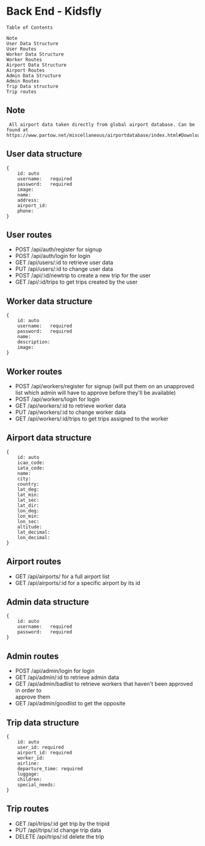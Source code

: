 # Back End - Kidsfly


    Table of Contents

    Note
    User Data Structure
    User Routes
    Worker Data Structure
    Worker Routes
    Airport Data Structure
    Airport Routes
    Admin Data Structure
    Admin Routes
    Trip Data structure
    Trip routes   


## Note

     All airport data taken directly from global airport database. Can be found at https://www.partow.net/miscellaneous/airportdatabase/index.html#Downloads


## User data structure

    {
        id: auto
        username:   required
        password:   required
        image:
        name:
        address:
        airport_id:
        phone:
    }

## User routes

-   POST /api/auth/register for signup
-   POST /api/auth/login for login
-   GET /api/users/:id to retrieve user data
-   PUT /api/users/:id to change user data
-   POST /api/:id/newtrip to create a new trip for the user
-   GET /api/:id/trips to get trips created by the user


## Worker data structure

    {
        id: auto
        username:   required
        password:   required
        name:
        description:
        image:
    }
## Worker routes

-   POST /api/workers/register for signup (will put them on an unapproved list which 
    admin will have to approve before they'll be available)
-   POST /api/workers/login for login
-   GET /api/workers/:id to retrieve worker data
-   PUT /api/workers/:id to change worker data
-   GET /api/workers/:id/trips to get trips assigned to the worker

## Airport data structure
    {
        id: auto
        icao_code:
        iata_code:
        name:
        city:
        country:
        lat_deg:
        lat_min:
        lat_sec:
        lat_dir:
        lon_deg:
        lon_min:
        lon_sec:
        altitude:
        lat_decimal:
        lon_decimal:
    }


## Airport routes

-   GET /api/airports/ for a full airport list
-   GET /api/airports/:id for a specific airport by its id

## Admin data structure
    {  
        id: auto
        username:   required
        password:   required
    }

## Admin routes

-   POST /api/admin/login for login
-   GET /api/admin/:id to retrieve admin data
-   GET /api/admin/badlist to retrieve workers that haven't been approved in order to  
        approve them
-   GET /api/admin/goodlist to get the opposite

## Trip data structure

    {
        id: auto
        user_id: required
        airport_id: required
        worker_id:
        airline:
        departure_time: required
        luggage:
        children:
        special_needs:
    }

## Trip routes

-   GET /api/trips/:id get trip by the tripid
-   PUT /api/trips/:id change trip data
-   DELETE /api/trips/:id delete the trip